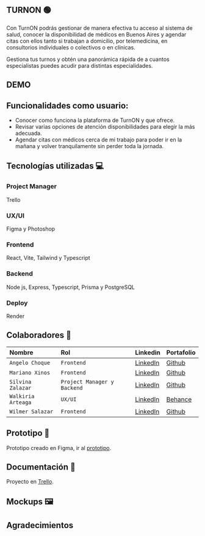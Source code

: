 ##  TURNON 🟢
Con TurnON podrás gestionar de manera efectiva tu acceso al sistema de salud, conocer
la disponibilidad de médicos en Buenos Aires y agendar citas con ellos tanto si trabajan  a domicilio,
por telemedicina, en consultorios individuales o colectivos o en clínicas.

Gestiona tus turnos y obtén una panorámica rápida de a cuantos especialistas puedes acudir para
distintas especialidades.  

## DEMO  

## Funcionalidades como usuario:  
- Conocer como funciona la plataforma de TurnON y que ofrece.
- Revisar varias opciones de atención disponibilidades para elegir la más adecuada. 
- Agendar citas con médicos cerca de mi trabajo para poder ir en la mañana y volver tranquilamente sin perder toda la jornada.

## Tecnologías utilizadas 💻
### Project Manager
Trello

### UX/UI
Figma y Photoshop 

### Frontend
React, Vite, Tailwind y Typescript

### Backend
Node js, Express, Typescript, Prisma y PostgreSQL

### Deploy
Render  

## Colaboradores 👥

| Nombre | Rol     | Linkedin               | Portafolio               |
| :-------- | :------- | :------------------------- | :------------------------- |
| `Angelo Choque` | `Frontend` | [LinkedIn](https://www.linkedin.com/in/angelochoquemaravi/) | [Github](https://github.com/angeloChoque) |
| `Mariano Xinos` | `Frontend` | [LinkedIn](https://www.linkedin.com/in/mariano-xinos-5b9b40113/) | [Github](https://github.com/MarianoXinos1#my-github-stats) |
| `Silvina Zalazar` | `Project Manager y Backend` | [LinkedIn](https://www.linkedin.com/in/silvana-rocio-zalazar/) | [Github](https://github.com/SilvanaZ) |
| `Walkiria Arteaga` | `UX/UI` | [LinkedIn](https://www.linkedin.com/in/walkiria-arteaga-10501925b/) | [Behance](https://www.behance.net/walkiriaarteaga1) |
| `Wilmer Salazar` | `Frontend` | [LinkedIn](https://www.linkedin.com/in/-wilmer-salazar/) | [Github](https://github.com/wkatir) |

## Prototipo 📱
Prototipo creado en Figma, ir al [prototipo](https://www.figma.com/proto/KJGbeq5EaKiVlsV9JxPbnD/TurnON?page-id=0%3A1&node-id=428-5141&node-type=canvas&viewport=-6496%2C-12604%2C0.26&t=GAYBSbn5d3VwE1jB-1&scaling=scale-down-width&content-scaling=fixed&starting-point-node-id=428%3A5141&show-proto-sidebar=1).

## Documentación 📄
Proyecto en [Trello](https://trello.com/b/E4gWCkiN/turnon-equipo-c22).

## Mockups 🖼

## Agradecimientos

